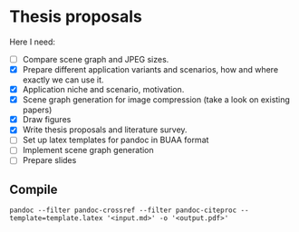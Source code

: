 # Thesis proposals

Here I need:

- [ ] Compare scene graph and JPEG sizes.
- [x] Prepare different application variants and scenarios, how and where exactly we can use it.
- [x] Application niche and scenario, motivation.
- [x] Scene graph generation for image compression (take a look on existing papers)
- [x] Draw figures
- [x] Write thesis proposals and literature survey.
- [ ] Set up latex templates for pandoc in BUAA format
- [ ] Implement scene graph generation
- [ ] Prepare slides

## Compile 
`pandoc --filter pandoc-crossref --filter pandoc-citeproc --template=template.latex '<input.md>' -o '<output.pdf>'`